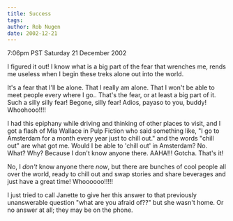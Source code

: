 ```yaml
---
title: Success
tags: 
author: Rob Nugen
date: 2002-12-21
---
```


<p class=date>7:06pm PST Saturday 21 December 2002</p>

<p>I figured it out!  I know what is a big part of the fear that
wrenches me, rends me useless when I begin these treks alone out into
the world.</p>

<p>It's a fear that I'll be alone.  That I really am alone.  That I won't
be able to meet people every where I go..  That's the fear, or at
least a big part of it.  Such a silly silly fear!  Begone, silly fear!
Adios, payaso to you, buddy!  Whoohooo!!!!</p>

<p>I had this epiphany while driving and thinking of
other places to visit, and I got a flash of Mia Wallace in Pulp Fiction
who said something like, "I go to Amsterdam for a month every year
just to chill out." and the words "chill out" are what got me.  Would
I be able to 'chill out' in Amsterdam?  No.  What?  Why?  Because I
don't know anyone there.  AAHA!!!  Gotcha.  That's it!</p>

<p>No, I <em>don't</em> know anyone there <em>now</em>, but there are
bunches of cool people all over the world, ready to chill out and swap
stories and share beverages and just have a great time!
Whoooooo!!!!!</p>

<p>I just tried to call Janette to give her this answer to that
previously unanswerable question "what are you afraid of??" but she
wasn't home.  Or no answer at all; they may be on the phone.</p>

